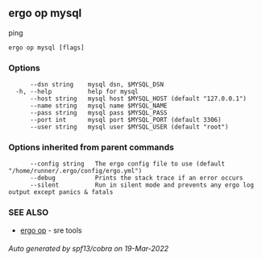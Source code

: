 ## ergo op mysql

ping

```
ergo op mysql [flags]
```

### Options

```
      --dsn string    mysql dsn, $MYSQL_DSN
  -h, --help          help for mysql
      --host string   mysql host $MYSQL_HOST (default "127.0.0.1")
      --name string   mysql name $MYSQL_NAME
      --pass string   mysql pass $MYSQL_PASS
      --port int      mysql port $MYSQL_PORT (default 3306)
      --user string   mysql user $MYSQL_USER (default "root")
```

### Options inherited from parent commands

```
      --config string   The ergo config file to use (default "/home/runner/.ergo/config/ergo.yml")
      --debug           Prints the stack trace if an error occurs
      --silent          Run in silent mode and prevents any ergo log output except panics & fatals
```

### SEE ALSO

* [ergo op](ergo_op.md)	 - sre tools

###### Auto generated by spf13/cobra on 19-Mar-2022
